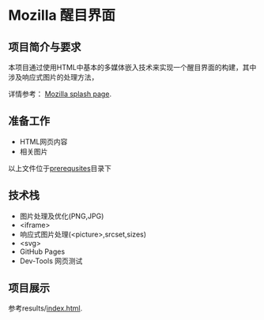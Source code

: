 # Mozilla 醒目界面

## 项目简介与要求
本项目通过使用HTML中基本的多媒体嵌入技术来实现一个醒目界面的构建，其中涉及响应式图片的处理方法，

详情参考：
[Mozilla splash page](https://developer.mozilla.org/en-US/docs/Learn/HTML/Multimedia_and_embedding/Mozilla_splash_page).

## 准备工作
- HTML网页内容
- 相关图片

以上文件位于[prerequsites](prerequisites)目录下

## 技术栈
- 图片处理及优化(PNG,JPG)
- &lt;iframe&gt;
- 响应式图片处理(&lt;picture&gt;,srcset,sizes)
- &lt;svg&gt;
- GitHub Pages
- Dev-Tools 网页测试

## 项目展示
参考results/[index.html](https://litaooooo.github.io/HTML-Projects/pro3-Mozilla%20splash%20page/results/index.html).
